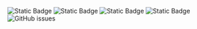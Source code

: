 ![Static Badge](https://img.shields.io/badge/blacklists-60-000000) ![Static Badge](https://img.shields.io/badge/blacklisted-2880819-cc0000) ![Static Badge](https://img.shields.io/badge/whitelisted-2242-00CC00) ![Static Badge](https://img.shields.io/badge/streaming_blacklist-28106-000000) ![GitHub issues](https://img.shields.io/github/issues/fabriziosalmi/blacklists)

